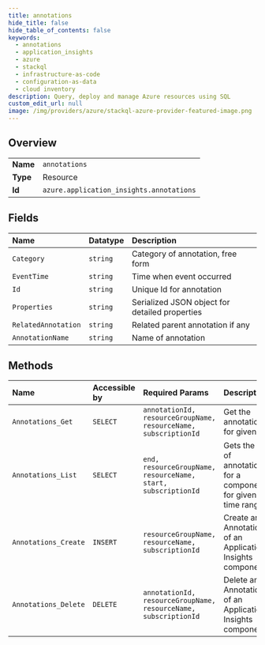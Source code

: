 ```yaml
---
title: annotations
hide_title: false
hide_table_of_contents: false
keywords:
  - annotations
  - application_insights
  - azure    
  - stackql
  - infrastructure-as-code
  - configuration-as-data
  - cloud inventory
description: Query, deploy and manage Azure resources using SQL
custom_edit_url: null
image: /img/providers/azure/stackql-azure-provider-featured-image.png
---
```

  
    

## Overview
<table><tbody>
<tr><td><b>Name</b></td><td><code>annotations</code></td></tr>
<tr><td><b>Type</b></td><td>Resource</td></tr>
<tr><td><b>Id</b></td><td><code>azure.application_insights.annotations</code></td></tr>
</tbody></table>

## Fields
| Name | Datatype | Description |
|:-----|:---------|:------------|
| `Category` | `string` | Category of annotation, free form |
| `EventTime` | `string` | Time when event occurred |
| `Id` | `string` | Unique Id for annotation |
| `Properties` | `string` | Serialized JSON object for detailed properties |
| `RelatedAnnotation` | `string` | Related parent annotation if any |
| `AnnotationName` | `string` | Name of annotation |
## Methods
| Name | Accessible by | Required Params | Description |
|:-----|:--------------|:----------------|:------------|
| `Annotations_Get` | `SELECT` | `annotationId, resourceGroupName, resourceName, subscriptionId` | Get the annotation for given id. |
| `Annotations_List` | `SELECT` | `end, resourceGroupName, resourceName, start, subscriptionId` | Gets the list of annotations for a component for given time range |
| `Annotations_Create` | `INSERT` | `resourceGroupName, resourceName, subscriptionId` | Create an Annotation of an Application Insights component. |
| `Annotations_Delete` | `DELETE` | `annotationId, resourceGroupName, resourceName, subscriptionId` | Delete an Annotation of an Application Insights component. |

